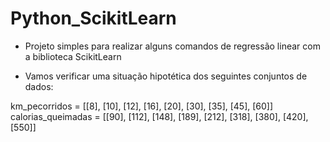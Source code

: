 # Python_ScikitLearn

- Projeto simples para realizar alguns comandos de regressão linear com a biblioteca ScikitLearn

- Vamos verificar uma situação hipotética dos seguintes conjuntos de dados:

km_pecorridos =      [[8],  [10],  [12],  [16],  [20],  [30], [35], [45], [60]]
calorias_queimadas = [[90], [112], [148], [189], [212], [318], [380], [420], [550]]
